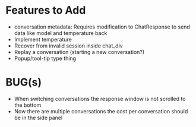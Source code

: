 # Features to Add

* conversation metadata: Requires modification to ChatResponse to send data like model and temperature back
* Implement temperature
* Recover from invalid session inside chat_div
* Replay a conversation (starting a new conversation?)
* Popup/tool-tip type thing

# BUG(s)

* When switching conversations the response window is not scrolled to the bottom
* Now there are multiple conversations the cost per conversation should be in the side panel
